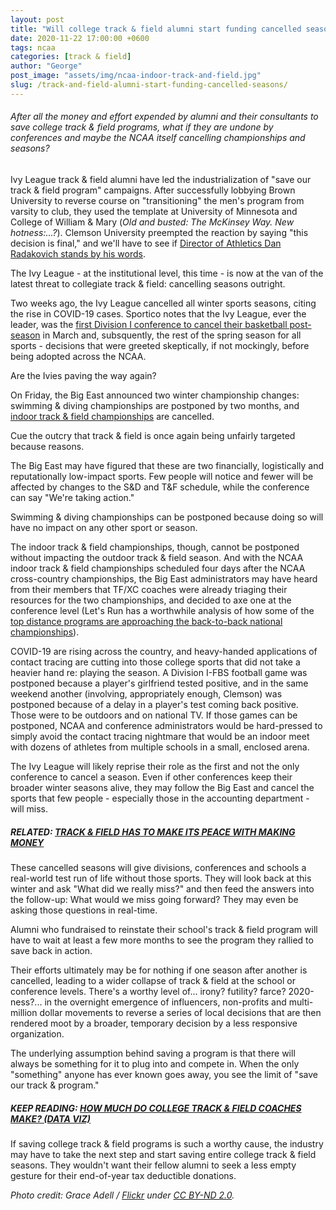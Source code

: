 ```yaml
---
layout: post
title: "Will college track & field alumni start funding cancelled seasons?"
date: 2020-11-22 17:00:00 +0600
tags: ncaa
categories: [track & field]
author: "George"
post_image: "assets/img/ncaa-indoor-track-and-field.jpg"
slug: /track-and-field-alumni-start-funding-cancelled-seasons/
---
```

<h6>After all the money and effort expended by alumni and their consultants to save college track & field programs, what if they are undone by conferences and maybe the NCAA itself cancelling championships and seasons?</h6>

Ivy League track & field alumni have led the industrialization of "save our track & field program" campaigns. After successfully lobbying Brown University to reverse course on "transitioning" the men's program from varsity to club, they used the template at University of Minnesota and College of William & Mary (<em>Old and busted: The McKinsey Way. New hotness:...?</em>). Clemson University preempted the reaction by saying "this decision is final," and we'll have to see if [Director of Athletics Dan Radakovich stands by his words](https://nalathletics.com/blog/2020/11/06/clemson-track-and-field-ultimatum).

The Ivy League - at the institutional level, this time - is now at the van of the latest threat to collegiate track & field: cancelling seasons outright.

Two weeks ago, the Ivy League cancelled all winter sports seasons, citing the rise in COVID-19 cases. Sportico notes that the Ivy League, ever the leader, was the [first Division I conference to cancel their basketball post-season](https://www.sportico.com/leagues/college-sports/2020/ivy-league-cancels-basketball-1234616576/) in March and, subsquently, the rest of the spring season for all sports - decisions that were greeted skeptically, if not mockingly, before being adopted across the NCAA.

Are the Ivies paving the way again?

On Friday, the Big East announced two winter championship changes: swimming & diving championships are postponed by two months, and [indoor track & field championships](https://www.bigeast.com/news/2020/11/20/swimming-and-diving-big-east-winter-olympic-sport-championships-update.aspx) are cancelled. 

Cue the outcry that track & field is once again being unfairly targeted because reasons.

The Big East may have figured that these are two financially, logistically and reputationally low-impact sports. Few people will notice and fewer will be affected by changes to the S&D and T&F schedule, while the conference can say "We're taking action." 

Swimming & diving championships can be postponed because doing so will have no impact on any other sport or season. 

The indoor track & field championships, though, cannot be postponed without impacting the outdoor track & field season. And with the NCAA indoor track & field championships scheduled four days after the NCAA cross-country championships, the Big East administrators may have heard from their members that TF/XC coaches were already triaging their resources for the two championships, and decided to axe one at the conference level (Let's Run has a worthwhile analysis of how some of the [top distance programs are approaching the back-to-back national championships](https://www.letsrun.com/news/2020/11/why-are-ncaa-indoors-and-ncaa-xc-scheduled-for-the-same-weekend-and-will-they-happen-at-all/)).

COVID-19 are rising across the country, and heavy-handed applications of contact tracing are cutting into those college sports that did not take a heavier hand re: playing the season. A Division I-FBS football game was postponed because a player's girlfriend tested positive, and in the same weekend another (involving, appropriately enough, Clemson) was postponed because of a delay in a player's test coming back positive. Those were to be outdoors and on national TV. If those games can be postponed, NCAA and conference administrators would be hard-pressed to simply avoid the contact tracing nightmare that would be an indoor meet with dozens of athletes from multiple schools in a small, enclosed arena. 

The Ivy League will likely reprise their role as the first and not the only conference to cancel a season. Even if other conferences keep their broader winter seasons alive, they may follow the Big East and cancel the sports that few people - especially those in the accounting department - will miss. 

##### RELATED: [TRACK & FIELD HAS TO MAKE ITS PEACE WITH MAKING MONEY](https://nalathletics.com/blog/2020/11/05/track-and-field-make-peace-making-money)

These cancelled seasons will give divisions, conferences and schools a real-world test run of life without those sports. They will look back at this winter and ask "What did we really miss?" and then feed the answers into the follow-up: What would we miss going forward? They may even be asking those questions in real-time.

Alumni who fundraised to reinstate their school's track & field program will have to wait at least a few more months to see the program they rallied to save back in action. 

Their efforts ultimately may be for nothing if one season after another is cancelled, leading to a wider collapse of track & field at the school or conference levels. There's a worthy level of... irony? futility? farce? 2020-ness?... in the overnight emergence of influencers, non-profits and multi-million dollar movements to reverse a series of local decisions that are then rendered moot by a broader, temporary decision by a less responsive organization.

The underlying assumption behind saving a program is that there will always be something for it to plug into and compete in. When the only "something" anyone has ever known goes away, you see the limit of "save our track & program." 

##### KEEP READING: [HOW MUCH DO COLLEGE TRACK & FIELD COACHES MAKE? (DATA VIZ)](https://nalathletics.com/blog/2020/11/18/how-much-do-college-track-and-field-coaches-make)

If saving college track & field programs is such a worthy cause, the industry may have to take the next step and start saving entire college track & field seasons. They wouldn't want their fellow alumni to seek a less empty gesture for their end-of-year tax deductible donations. 

<em>Photo credit: Grace Adell / [Flickr](https://flic.kr/p/CXBJ56) under [CC BY-ND 2.0](https://creativecommons.org/licenses/by-nd/2.0/).
